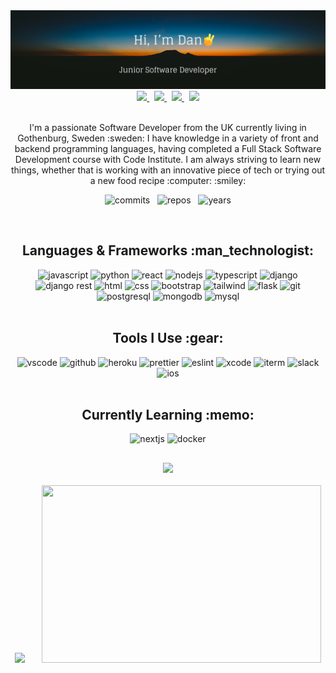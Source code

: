 <img src="./readme_banner.png" alt="banner image"/>

<div align="center">
  <a href="https://www.instagram.com/dantaylor93_/">
    <img src="https://img.shields.io/badge/Instagram-E4405F?style=for-the-badge&logo=instagram&logoColor=white"/>
  </a> &nbsp;
  <a href="https://linkedin.com/in/dan-m-taylor">
    <img src="https://img.shields.io/badge/LinkedIn-0077B5?style=for-the-badge&logo=linkedin&logoColor=white"/>
  </a> &nbsp;
  <a href="mailto:dan.taylor1493@gmail.com">
    <img src="https://img.shields.io/badge/Email_Me-D14836?style=for-the-badge&logo=gmail&logoColor=white"/>
  </a> &nbsp;
  <a href="https://dan-m-taylor.com">
    <img src="https://img.shields.io/badge/Portfolio Site-0077B5?style=for-the-badge&color=darkgreen&logoColor=white"/>
  </a> 
</div>

<br>
<p align="center">
    I'm a passionate Software Developer from the UK currently living in Gothenburg, Sweden :sweden:  I have knowledge in a variety of front and backend programming languages, having completed a Full Stack Software Development course with Code Institute. I am always striving to learn new things, whether that is working with an innovative piece of tech or trying out a new food recipe :computer: :smiley:
<!-- I have a background in various customer service roles and right now I am looking to expand my knowledge and start working within the tech industry which I know is where my passion truly lies. -->
</p>
<p align="center">
  <img src="https://badges.pufler.dev/commits/yearly/dantaylor28?style=for-the-badge&logo=appveyor&logoColor=44cc11" alt="commits"/> &nbsp;
  <img src="https://badges.pufler.dev/repos/dantaylor28?style=for-the-badge&logo=appveyor&logoColor=44cc11" alt="repos"/> &nbsp;
  <img src="https://badges.pufler.dev/years/dantaylor28?style=for-the-badge&logo=appveyor&logoColor=44cc11" alt="years"/>
</p>
<br>

<div align="center">
  <h2>Languages & Frameworks :man_technologist:</h2>
  <div>
    <img src="https://img.shields.io/badge/JavaScript-323330?style=for-the-badge&logo=javascript&logoColor=F7DF1E" alt="javascript"/>
    <img src="https://img.shields.io/badge/Python-FFD43B?style=for-the-badge&logo=python&logoColor=blue" alt="python"/>
    <img src="https://img.shields.io/badge/React-20232A?style=for-the-badge&logo=react&logoColor=61DAFB" alt="react"/>
    <img src="https://img.shields.io/badge/Node%20js-339933?style=for-the-badge&logo=nodedotjs&logoColor=white" alt="nodejs"/>
    <img src="https://img.shields.io/badge/TypeScript-007ACC?style=for-the-badge&logo=typescript&logoColor=white" alt="typescript"/>
    <img src="https://img.shields.io/badge/Django-092E20?style=for-the-badge&logo=django&logoColor=green" alt="django"/>
    <img src="https://img.shields.io/badge/django%20rest-ff1709?style=for-the-badge&logo=django&logoColor=white" alt="django rest"/>
    <img src="https://img.shields.io/badge/HTML5-E34F26?style=for-the-badge&logo=html5&logoColor=white" alt="html"/>
    <img src="https://img.shields.io/badge/CSS3-1572B6?style=for-the-badge&logo=css3&logoColor=white" alt="css"/>
    <img src="https://img.shields.io/badge/Bootstrap-563D7C?style=for-the-badge&logo=bootstrap&logoColor=white" alt="bootstrap"/>
    <img src="https://img.shields.io/badge/Tailwind_CSS-38B2AC?style=for-the-badge&logo=tailwind-css&logoColor=white" alt="tailwind"/>
    <img src="https://img.shields.io/badge/Flask-000000?style=for-the-badge&logo=flask&logoColor=white" alt="flask"/>
    <img src="https://img.shields.io/badge/GIT-E44C30?style=for-the-badge&logo=git&logoColor=white" alt="git"/>
    <img src="https://img.shields.io/badge/PostgreSQL-316192?style=for-the-badge&logo=postgresql&logoColor=white" alt="postgresql"/>
    <img src="https://img.shields.io/badge/MongoDB-4EA94B?style=for-the-badge&logo=mongodb&logoColor=white" alt="mongodb"/>
    <img src="https://img.shields.io/badge/MySQL-005C84?style=for-the-badge&logo=mysql&logoColor=white" alt="mysql"/>
  </div>
  <br>
  <h2>Tools I Use :gear:</h2>
  <div>
    <img src="https://img.shields.io/badge/VSCode-0078D4?style=for-the-badge&logo=visual%20studio%20code&logoColor=white" alt="vscode"/>
    <img src="https://img.shields.io/badge/GitHub-100000?style=for-the-badge&logo=github&logoColor=white" alt="github"/>
    <img src="https://img.shields.io/badge/Heroku-430098?style=for-the-badge&logo=heroku&logoColor=white" alt="heroku"/>
    <img src="https://img.shields.io/badge/prettier-1A2C34?style=for-the-badge&logo=prettier&logoColor=F7BA3E" alt="prettier"/>
    <img src="https://img.shields.io/badge/eslint-3A33D1?style=for-the-badge&logo=eslint&logoColor=white" alt="eslint"/>
    <img src="https://img.shields.io/badge/Xcode-007ACC?style=for-the-badge&logo=Xcode&logoColor=white" alt="xcode"/>
    <img src="https://img.shields.io/badge/iTerm2-000000?style=for-the-badge&logo=iterm2&logoColor=white" alt="iterm"/>
    <img src="https://img.shields.io/badge/Slack-4A154B?style=for-the-badge&logo=slack&logoColor=white" alt="slack"/>
    <img src="https://img.shields.io/badge/iOS-000000?style=for-the-badge&logo=ios&logoColor=white" alt="ios"/>
  </div>
</div>
<br>

<div align="center">
  <h2>Currently Learning :memo:</h2>
  <img src="https://img.shields.io/badge/next%20js-000000?style=for-the-badge&logo=nextdotjs&logoColor=white" alt="nextjs"/>
  <img src="https://img.shields.io/badge/Docker-2CA5E0?style=for-the-badge&logo=docker&logoColor=white" alt="docker"/>
</div>

<h2></h2>
<div align="center">
    <img src="https://github-readme-streak-stats.herokuapp.com/?user=dantaylor28&theme=gruvbox"/>
</div>
<br>

<div align="center">
  <img src="https://github-readme-stats.vercel.app/api/top-langs/?username=dantaylor28&theme=gruvbox"/> &nbsp &nbsp &nbsp
  <img src="https://media.giphy.com/media/SwImQhtiNA7io/giphy.gif" height="284px" width="447px"/>
</div>





<!--
**dantaylor28/dantaylor28** is a ✨ _special_ ✨ repository because its `README.md` (this file) appears on your GitHub profile.

Here are some ideas to get you started:

- 🔭 I’m currently working on ...
- 🌱 I’m currently learning ...
- 👯 I’m looking to collaborate on ...
- 🤔 I’m looking for help with ...
- 💬 Ask me about ...
- 📫 How to reach me: ...
- 😄 Pronouns: ...
- ⚡ Fun fact: ...
-->
